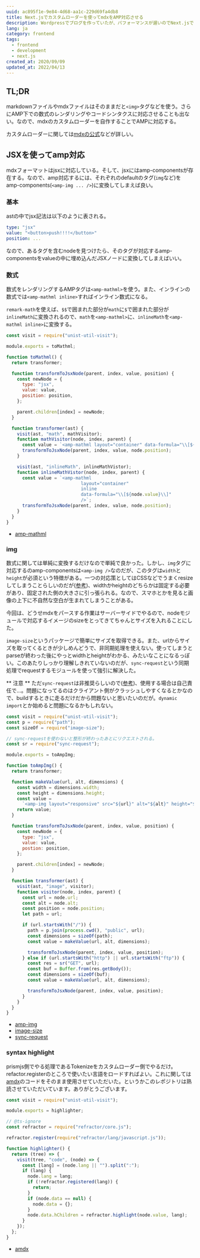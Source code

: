```yaml
---
uuid: ac895f1e-9e84-4d68-aa1c-229d69fa4db8
title: Next.jsでカスタムローダーを使ってmdxをAMP対応させる
description: Wordpressでブログを作っていたが、パフォーマンスが遅いのでNext.jsで作り直した。mdxをレンダリングするときに使うカスタムローダーを自作してAMP対応させる話。
lang: ja
category: frontend
tags:
  - frontend
  - development
  - next.js
created_at: 2020/09/09
updated_at: 2022/04/13
---
```


## TL;DR

markdownファイルやmdxファイルはそのままだと`<img>`タグなどを使う。さらにAMP下での数式のレンダリングやコードシンタクスに対応させることも出ない。なので、mdxのカスタムローダーを自作することでAMPに対応する。

カスタムローダーに関しては[mdxの公式](https://mdxjs.com/guides/custom-loader)などが詳しい。

## JSXを使ってamp対応

mdxフォーマットはjsxに対応している。そして、jsxにはamp-componentsが存在する。なので、amp対応するには、それぞれのdefaultのタグ(`img`など)をamp-components(`<amp-img ... />`)に変換してしまえば良い。

### 基本

astの中でjsx記法は以下のように表される。

```yaml
type: "jsx"
value: "<button>push!!!!</button>"
position: ...
```

なので、あるタグを含むnodeを見つけたら、そのタグが対応するamp-componentsをvalueの中に埋め込んだJSXノードに変換してしまえばいい。

### 数式

数式をレンダリングするAMPタグは`<amp-mathml>`を使う。また、インラインの数式では`<amp-mathml inline>`すればインライン数式になる。

`remark-math`を使えば、`$$`で囲まれた部分が`math`に`$`で囲まれた部分が`inlineMath`に変換されるので、`math`を`<amp-mathml>`に、`inlineMath`を`<amp-mathml inline>`に変換する。

```js:toAmpMathml.js
const visit = require("unist-util-visit");

module.exports = toMathml;

function toMathml() {
  return transformer;

  function transformToJsxNode(parent, index, value, position) {
    const newNode = {
      type: "jsx",
      value: value,
      position: position,
    };

    parent.children[index] = newNode;
  }

  function transformer(ast) {
    visit(ast, "math", mathVisitor);
    function mathVisitor(node, index, parent) {
      const value = `<amp-mathml layout="container" data-formula="\\[${node.value}\\]" />`;
      transformToJsxNode(parent, index, value, node.position);
    }

    visit(ast, "inlineMath", inlineMathVistor);
    function inlineMathVistor(node, index, parent) {
      const value = `<amp-mathml
                            layout="container"
                            inline
                            data-formula="\\[${node.value}\\]"
                            />`;
      transformToJsxNode(parent, index, value, node.position);
    }
  }
}
```

- [amp-mathml](https://amp.dev/documentation/components/amp-mathml/)

### img

数式に関しては単純に変換するだけなので単純で良かった。しかし、`img`タグに対応するのamp-componentsは`<amp-img />`なのだが、このタグは`width`と`height`が必須という特徴がある。一つの対応策としてはCSSなどでうまくresizeしてしまうことらしいのだが([参考](https://qiita.com/narikei/items/50c0c805846c0bd69423))、widthかheightのどちらかは固定する必要があり、固定された側の大きさに引っ張られる。なので、スマホとかを見ると画像の上下に不自然な空白が生まれてしまうことがある。

今回は、どうせmdxをパースする作業はサーバーサイドでやるので、nodeモジュールで対応するイメージのsizeをとってきてちゃんとサイズを入れることにした。

`image-size`というパッケージで簡単にサイズを取得できる。また、urlからサイズを取ってくるときが少しめんどうで、非同期処理を使えない。使ってしまうとparseが終わった後にやっとwidthとheightがわかる、みたいなことになるっぽい。このあたりしっかり理解しきれていないのだが、`sync-request`という同期処理でrequestするモジュールを使って強引に解決した。

** 注意 **
ただ`sync-request`は非推奨らしいので([参考](https://designetwork.daichi703n.com/entry/2017/02/21/node-then-request))、使用する場合は自己責任で...。問題になってるのはクライアント側がクラッシュしやすくなるとかなので、buildするときに走るだけだから問題ないと思いたいのだが。`dynamic import`とか始めると問題になるかもしれない。

```js
const visit = require("unist-util-visit");
const p = require("path");
const sizeOf = require("image-size");

// sync-requestを使わないと整形が終わったあとにリクエストされる。
const sr = require("sync-request");

module.exports = toAmpImg;

function toAmpImg() {
  return transformer;

  function makeValue(url, alt, dimensions) {
    const width = dimensions.width;
    const height = dimensions.height;
    const value =
      `<amp-img layout="responsive" src="${url}" alt="${alt}" height="${height}" width="${width}" />`;
    return value;
  }

  function transformToJsxNode(parent, index, value, position) {
    const newNode = {
      type: "jsx",
      value: value,
      postion: position,
    };

    parent.children[index] = newNode;
  }

  function transformer(ast) {
    visit(ast, "image", visitor);
    function visitor(node, index, parent) {
      const url = node.url;
      const alt = node.alt;
      const position = node.position;
      let path = url;

      if (url.startsWith("/")) {
        path = p.join(process.cwd(), "public", url);
        const dimensions = sizeOf(path);
        const value = makeValue(url, alt, dimensions);

        transformToJsxNode(parent, index, value, position);
      } else if (url.startsWith("http") || url.startsWith("ftp")) {
        const res = sr("GET", url);
        const buf = Buffer.from(res.getBody());
        const dimensions = sizeOf(buf);
        const value = makeValue(url, alt, dimensions);

        transformToJsxNode(parent, index, value, position);
      }
    }
  }
}
```

- [amp-img](https://amp.dev/ja/documentation/components/amp-img/)
- [image-size](https://www.npmjs.com/package/image-size)
- [sync-request](https://www.npmjs.com/package/sync-request)

### syntax highlight

prismjs側でやる処理であるTokenizeをカスタムローダー側でやるだけ。refactor.registerのところで使いたい言語をロードすればよい。これに関しては[amdx](https://github.com/mizchi/amdx)のコードをそのまま使用させていただいた。というかこのレポジトリは熟読させていただいています。ありがとうございます。

```js
const visit = require("unist-util-visit");

module.exports = highlighter;

// @ts-ignore
const refractor = require("refractor/core.js");

refractor.register(require("refractor/lang/javascript.js"));

function highlighter() {
  return (tree) => {
    visit(tree, "code", (node) => {
      const [lang] = (node.lang || "").split(":");
      if (lang) {
        node.lang = lang;
        if (!refractor.registered(lang)) {
          return;
        }
        if (node.data == null) {
          node.data = {};
        }
        node.data.hChildren = refractor.highlight(node.value, lang);
      }
    });
  };
}
```

- [amdx](https://github.com/mizchi/amdx)
